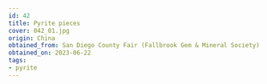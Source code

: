 ```yaml
---
id: 42 
title: Pyrite pieces
cover: 042_01.jpg
origin: China
obtained_from: San Diego County Fair (Fallbrook Gem & Mineral Society)
obtained_on: 2023-06-22
tags:
- pyrite
---
```

